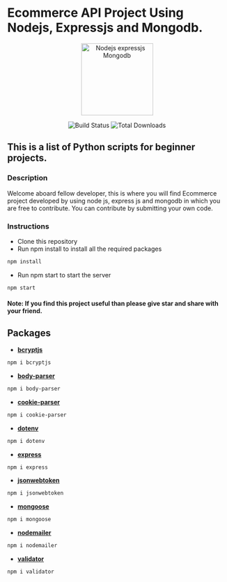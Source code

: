 # Ecommerce API Project Using Nodejs, Expressjs and Mongodb.

<p align="center"><img alt="Nodejs expressjs Mongodb" src="https://miro.medium.com/max/600/1*NFTgwZ_TUmceZnSHCundBw.jpeg" width="165"/></p>
<p align="center">
<img src="https://img.shields.io/github/license/larymak/Python-project-Scripts" alt="Build Status">
<img src="https://img.shields.io/github/issues/larymak/Python-project-Scripts" alt="Total Downloads">
</p>

## This is a list of Python scripts for beginner projects.

### Description

Welcome aboard fellow developer, this is where you will find Ecommerce project developed by using node js, express js and mongodb in which you are free to contribute.
You can contribute by submitting your own code.


### Instructions

- Clone this repository
- Run npm install to install all the required packages
```bash
npm install
```
- Run npm start to start the server
```bash
npm start
```


#### Note: If you find this project useful than please give star and share with your friend.

## Packages

- **[bcryptjs](https://www.npmjs.com/package/bcryptjs)**
```bash
npm i bcryptjs
```
- **[body-parser](https://www.npmjs.com/package/body-parser)**
```bash
npm i body-parser
```
- **[cookie-parser](https://www.npmjs.com/package/cookie-parser)**
```bash
npm i cookie-parser
```
- **[dotenv](https://www.npmjs.com/package/dotenv)**
```bash
npm i dotenv
```
- **[express](https://www.npmjs.com/package/express)**
```bash
npm i express
```
- **[jsonwebtoken](https://www.npmjs.com/package/jsonwebtoken)**
```bash
npm i jsonwebtoken
```
- **[mongoose](https://www.npmjs.com/package/mongoose)**
```bash
npm i mongoose
```
- **[nodemailer](https://www.npmjs.com/package/nodemailer)**
```bash
npm i nodemailer
```
- **[validator](https://www.npmjs.com/package/validator)**
```bash
npm i validator
```
